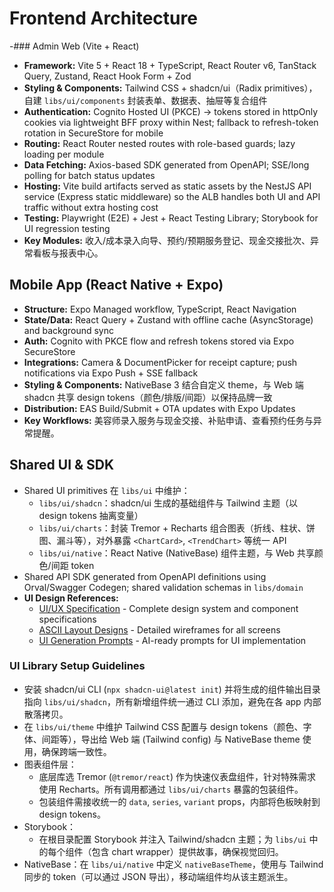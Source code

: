 # Frontend Architecture

-### Admin Web (Vite + React)

- **Framework:** Vite 5 + React 18 + TypeScript, React Router v6, TanStack Query, Zustand, React Hook Form + Zod
- **Styling & Components:** Tailwind CSS + shadcn/ui（Radix primitives），自建 `libs/ui/components` 封装表单、数据表、抽屉等复合组件
- **Authentication:** Cognito Hosted UI (PKCE) → tokens stored in httpOnly cookies via lightweight BFF proxy within Nest; fallback to refresh-token rotation in SecureStore for mobile
- **Routing:** React Router nested routes with role-based guards; lazy loading per module
- **Data Fetching:** Axios-based SDK generated from OpenAPI; SSE/long polling for batch status updates
- **Hosting:** Vite build artifacts served as static assets by the NestJS API service (Express static middleware) so the ALB handles both UI and API traffic without extra hosting cost
- **Testing:** Playwright (E2E) + Jest + React Testing Library; Storybook for UI regression testing
- **Key Modules:** 收入/成本录入向导、预约/预期服务登记、现金交接批次、异常看板与报表中心。

## Mobile App (React Native + Expo)

- **Structure:** Expo Managed workflow, TypeScript, React Navigation
- **State/Data:** React Query + Zustand with offline cache (AsyncStorage) and background sync
- **Auth:** Cognito with PKCE flow and refresh tokens stored via Expo SecureStore
- **Integrations:** Camera & DocumentPicker for receipt capture; push notifications via Expo Push + SSE fallback
- **Styling & Components:** NativeBase 3 结合自定义 theme，与 Web 端 shadcn 共享 design tokens（颜色/排版/间距）以保持品牌一致
- **Distribution:** EAS Build/Submit + OTA updates with Expo Updates
- **Key Workflows:** 美容师录入服务与现金交接、补贴申请、查看预约任务与异常提醒。

## Shared UI & SDK

- Shared UI primitives 在 `libs/ui` 中维护：
  - `libs/ui/shadcn`：shadcn/ui 生成的基础组件与 Tailwind 主题（以 design tokens 抽离变量）
  - `libs/ui/charts`：封装 Tremor + Recharts 组合图表（折线、柱状、饼图、漏斗等），对外暴露 `<ChartCard>`, `<TrendChart>` 等统一 API
  - `libs/ui/native`：React Native (NativeBase) 组件主题，与 Web 共享颜色/间距 token
- Shared API SDK generated from OpenAPI definitions using Orval/Swagger Codegen; shared validation schemas in `libs/domain`
- **UI Design References:**
  - [UI/UX Specification](../front-end-spec.md) - Complete design system and component specifications
  - [ASCII Layout Designs](../ui-design/ascii-layouts.md) - Detailed wireframes for all screens
  - [UI Generation Prompts](../ui-prompts.md) - AI-ready prompts for UI implementation

### UI Library Setup Guidelines

- 安装 shadcn/ui CLI (`npx shadcn-ui@latest init`) 并将生成的组件输出目录指向 `libs/ui/shadcn`，所有新增组件统一通过 CLI 添加，避免在各 app 内部散落拷贝。
- 在 `libs/ui/theme` 中维护 Tailwind CSS 配置与 design tokens（颜色、字体、间距等），导出给 Web 端 (Tailwind config) 与 NativeBase theme 使用，确保跨端一致性。
- 图表组件层：
  - 底层库选 Tremor (`@tremor/react`) 作为快速仪表盘组件，针对特殊需求使用 Recharts。所有调用都通过 `libs/ui/charts` 暴露的包装组件。
  - 包装组件需接收统一的 `data`, `series`, `variant` props，内部将色板映射到 design tokens。
- Storybook：
  - 在根目录配置 Storybook 并注入 Tailwind/shadcn 主题；为 `libs/ui` 中的每个组件（包含 chart wrapper）提供故事，确保视觉回归。
- NativeBase：在 `libs/ui/native` 中定义 `nativeBaseTheme`，使用与 Tailwind 同步的 token（可以通过 JSON 导出），移动端组件均从该主题派生。
